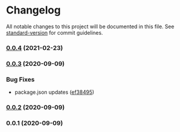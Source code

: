 # Changelog

All notable changes to this project will be documented in this file. See [standard-version](https://github.com/conventional-changelog/standard-version) for commit guidelines.

### [0.0.4](https://github.com/6fold/fast-postgres-date-parser/compare/v0.0.3...v0.0.4) (2021-02-23)

### [0.0.3](https://github.com/6fold/fast-postgres-date-parser/compare/v0.0.2...v0.0.3) (2020-09-09)


### Bug Fixes

* package.json updates ([ef38495](https://github.com/6fold/fast-postgres-date-parser/commit/ef38495735ce9490129989d042c48a3b9f2b6df4))

### [0.0.2](https://github.com/6fold/fast-postgres-date-parser/compare/v0.0.1...v0.0.2) (2020-09-09)

### 0.0.1 (2020-09-09)
